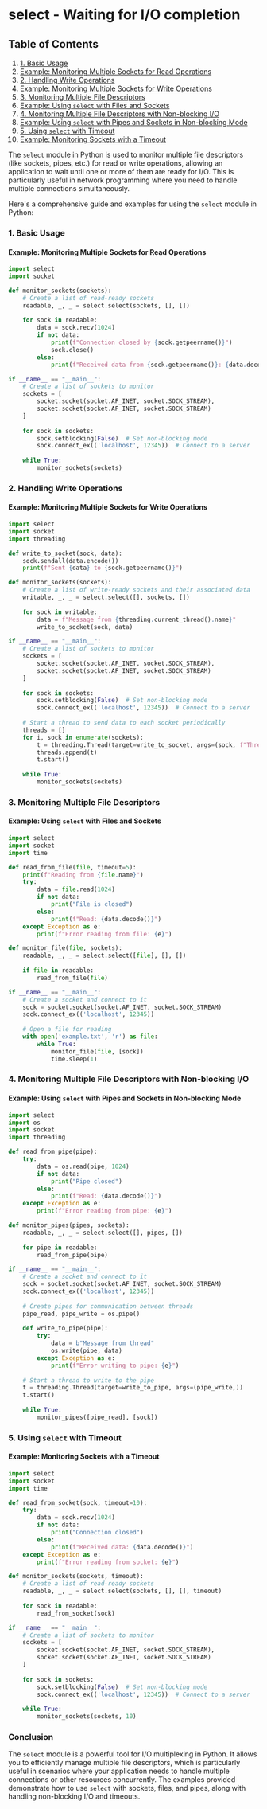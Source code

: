 # select - Waiting for I/O completion
## Table of Contents

1. [1. Basic Usage](#1-basic-usage)
2. [Example: Monitoring Multiple Sockets for Read Operations](#example-monitoring-multiple-sockets-for-read-operations)
3. [2. Handling Write Operations](#2-handling-write-operations)
4. [Example: Monitoring Multiple Sockets for Write Operations](#example-monitoring-multiple-sockets-for-write-operations)
5. [3. Monitoring Multiple File Descriptors](#3-monitoring-multiple-file-descriptors)
6. [Example: Using `select` with Files and Sockets](#example-using-select-with-files-and-sockets)
7. [4. Monitoring Multiple File Descriptors with Non-blocking I/O](#4-monitoring-multiple-file-descriptors-with-non-blocking-io)
8. [Example: Using `select` with Pipes and Sockets in Non-blocking Mode](#example-using-select-with-pipes-and-sockets-in-non-blocking-mode)
9. [5. Using `select` with Timeout](#5-using-select-with-timeout)
10. [Example: Monitoring Sockets with a Timeout](#example-monitoring-sockets-with-a-timeout)



The `select` module in Python is used to monitor multiple file descriptors (like sockets, pipes, etc.) for read or write operations, allowing an application to wait until one or more of them are ready for I/O. This is particularly useful in network programming where you need to handle multiple connections simultaneously.

Here's a comprehensive guide and examples for using the `select` module in Python:

### 1. Basic Usage

#### Example: Monitoring Multiple Sockets for Read Operations

```python
import select
import socket

def monitor_sockets(sockets):
    # Create a list of read-ready sockets
    readable, _, _ = select.select(sockets, [], [])
    
    for sock in readable:
        data = sock.recv(1024)
        if not data:
            print(f"Connection closed by {sock.getpeername()}")
            sock.close()
        else:
            print(f"Received data from {sock.getpeername()}: {data.decode()}")

if __name__ == "__main__":
    # Create a list of sockets to monitor
    sockets = [
        socket.socket(socket.AF_INET, socket.SOCK_STREAM),
        socket.socket(socket.AF_INET, socket.SOCK_STREAM)
    ]
    
    for sock in sockets:
        sock.setblocking(False)  # Set non-blocking mode
        sock.connect_ex(('localhost', 12345))  # Connect to a server
    
    while True:
        monitor_sockets(sockets)
```

### 2. Handling Write Operations

#### Example: Monitoring Multiple Sockets for Write Operations

```python
import select
import socket
import threading

def write_to_socket(sock, data):
    sock.sendall(data.encode())
    print(f"Sent {data} to {sock.getpeername()}")

def monitor_sockets(sockets):
    # Create a list of write-ready sockets and their associated data
    writable, _, _ = select.select([], sockets, [])
    
    for sock in writable:
        data = f"Message from {threading.current_thread().name}"
        write_to_socket(sock, data)

if __name__ == "__main__":
    # Create a list of sockets to monitor
    sockets = [
        socket.socket(socket.AF_INET, socket.SOCK_STREAM),
        socket.socket(socket.AF_INET, socket.SOCK_STREAM)
    ]
    
    for sock in sockets:
        sock.setblocking(False)  # Set non-blocking mode
        sock.connect_ex(('localhost', 12345))  # Connect to a server
    
    # Start a thread to send data to each socket periodically
    threads = []
    for i, sock in enumerate(sockets):
        t = threading.Thread(target=write_to_socket, args=(sock, f"Thread {i}"))
        threads.append(t)
        t.start()
    
    while True:
        monitor_sockets(sockets)
```

### 3. Monitoring Multiple File Descriptors

#### Example: Using `select` with Files and Sockets

```python
import select
import socket
import time

def read_from_file(file, timeout=5):
    print(f"Reading from {file.name}")
    try:
        data = file.read(1024)
        if not data:
            print("File is closed")
        else:
            print(f"Read: {data.decode()}")
    except Exception as e:
        print(f"Error reading from file: {e}")

def monitor_file(file, sockets):
    readable, _, _ = select.select([file], [], [])
    
    if file in readable:
        read_from_file(file)

if __name__ == "__main__":
    # Create a socket and connect to it
    sock = socket.socket(socket.AF_INET, socket.SOCK_STREAM)
    sock.connect_ex(('localhost', 12345))
    
    # Open a file for reading
    with open('example.txt', 'r') as file:
        while True:
            monitor_file(file, [sock])
            time.sleep(1)
```

### 4. Monitoring Multiple File Descriptors with Non-blocking I/O

#### Example: Using `select` with Pipes and Sockets in Non-blocking Mode

```python
import select
import os
import socket
import threading

def read_from_pipe(pipe):
    try:
        data = os.read(pipe, 1024)
        if not data:
            print("Pipe closed")
        else:
            print(f"Read: {data.decode()}")
    except Exception as e:
        print(f"Error reading from pipe: {e}")

def monitor_pipes(pipes, sockets):
    readable, _, _ = select.select([], pipes, [])
    
    for pipe in readable:
        read_from_pipe(pipe)

if __name__ == "__main__":
    # Create a socket and connect to it
    sock = socket.socket(socket.AF_INET, socket.SOCK_STREAM)
    sock.connect_ex(('localhost', 12345))
    
    # Create pipes for communication between threads
    pipe_read, pipe_write = os.pipe()
    
    def write_to_pipe(pipe):
        try:
            data = b"Message from thread"
            os.write(pipe, data)
        except Exception as e:
            print(f"Error writing to pipe: {e}")
    
    # Start a thread to write to the pipe
    t = threading.Thread(target=write_to_pipe, args=(pipe_write,))
    t.start()
    
    while True:
        monitor_pipes([pipe_read], [sock])
```

### 5. Using `select` with Timeout

#### Example: Monitoring Sockets with a Timeout

```python
import select
import socket
import time

def read_from_socket(sock, timeout=10):
    try:
        data = sock.recv(1024)
        if not data:
            print("Connection closed")
        else:
            print(f"Received data: {data.decode()}")
    except Exception as e:
        print(f"Error reading from socket: {e}")

def monitor_sockets(sockets, timeout):
    # Create a list of read-ready sockets
    readable, _, _ = select.select(sockets, [], [], timeout)
    
    for sock in readable:
        read_from_socket(sock)

if __name__ == "__main__":
    # Create a list of sockets to monitor
    sockets = [
        socket.socket(socket.AF_INET, socket.SOCK_STREAM),
        socket.socket(socket.AF_INET, socket.SOCK_STREAM)
    ]
    
    for sock in sockets:
        sock.setblocking(False)  # Set non-blocking mode
        sock.connect_ex(('localhost', 12345))  # Connect to a server
    
    while True:
        monitor_sockets(sockets, 10)
```

### Conclusion

The `select` module is a powerful tool for I/O multiplexing in Python. It allows you to efficiently manage multiple file descriptors, which is particularly useful in scenarios where your application needs to handle multiple connections or other resources concurrently. The examples provided demonstrate how to use `select` with sockets, files, and pipes, along with handling non-blocking I/O and timeouts.
